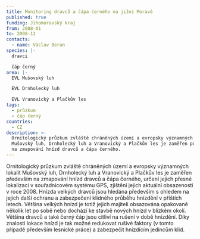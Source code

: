 ```yaml
---
title: Monitoring dravců a čápa černého na jižní Moravě
published: true
funding: Jihomoravský kraj
from: 2008-01
to: 2008-12
contacts:
  - name: Václav Beran
species: |-
  dravci

  čáp černý
area: |-
  EVL Mušovský luh

  EVL Drnholecký luh

  EVL Vranovický a Plačkův les
tags:
  - průzkum
  - čáp černý
countries:
  - CZ
description: >-
  Ornitologický průzkum zvláště chráněných území a evropsky významných lokalit
  Mušovský luh, Drnholecký luh a Vranovický a Plačkův les je zaměřen především
  na zmapování hnízd dravců a čápa černého.
---
```

Ornitologický průzkum zvláště chráněných území a evropsky významných lokalit Mušovský luh, Drnholecký luh a Vranovický a Plačkův les je zaměřen především na zmapování hnízd dravců a čápa černého, určení jejich přesné lokalizaci v souřadnicovém systému GPS, zjištění jejich aktuální obsazenosti v roce 2008. Hnízda velkých dravců jsou hledána především s ohledem na jejich další ochranu a zabezpečení klidného průběhu hnízdění v příštích letech. Většina velkých hnízd je totiž jejich majiteli obsazována opakovaně několik let po sobě nebo dochází ke stavbě nových hnízd v blízkém okolí. Většina dravců a také černý čáp jsou citliví na rušení v době hnízdění. Díky znalosti lokace hnízd je tak možné redukovat rušivé faktory (v tomto případě především lesnické práce) a zabezpečit hnízdícím jedincům klid.
